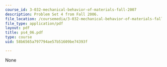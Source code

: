 ```yaml
---
course_id: 3-032-mechanical-behavior-of-materials-fall-2007
description: Problem Set 4 from Fall 2006.
file_location: /coursemedia/3-032-mechanical-behavior-of-materials-fall-2007/58b6565a797794ae57b51609be74393f_ps4_06.pdf
file_type: application/pdf
layout: pdf
title: ps4_06.pdf
type: course
uid: 58b6565a797794ae57b51609be74393f

---
```

None